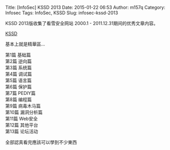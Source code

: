 Title: [InfoSec] KSSD 2013
Date: 2015-01-22 06:53
Author: m157q
Category: Infosec
Tags: InfoSec, KSSD
Slug: infosec-kssd-2013

KSSD 2013版收集了看雪安全网站 2000.1 - 2011.12.31期间的优秀文章内容。  
  
  
[KSSD](pediy.com/kssd/index.html)  
  
基本上就是精華區...  
  
 第1篇 基础篇  
 第2篇 逆向篇  
 第3篇 系统篇  
 第4篇 调试篇  
 第5篇 语言篇  
 第6篇 保护篇  
 第7篇 PEDIY篇  
 第8篇 编程篇  
 第9篇 病毒木马篇  
 第10篇 漏洞分析篇  
 第11篇 Web安全  
 第12篇 其他平台  
 第13篇 论坛活动  
  
全部認真看完應該可以學到不少東西  